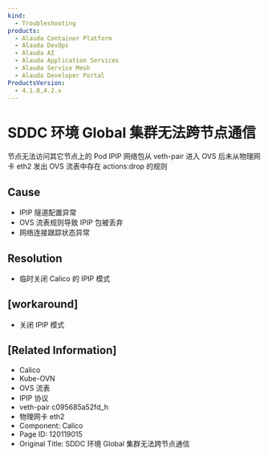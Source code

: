 ```yaml
---
kind:
  - Troubleshooting
products:
  - Alauda Container Platform
  - Alauda DevOps
  - Alauda AI
  - Alauda Application Services
  - Alauda Service Mesh
  - Alauda Developer Portal
ProductsVersion:
  - 4.1.0,4.2.x
---
```

<!-- A type of document that involves encountering a fault, diagnosing it, performing root cause analysis, and providing solutions. -->

# SDDC 环境 Global 集群无法跨节点通信

节点无法访问其它节点上的 Pod IPIP 网络包从 veth-pair 进入 OVS 后未从物理网卡 eth2 发出 OVS 流表中存在 actions:drop 的规则

## Cause
- IPIP 隧道配置异常
- OVS 流表规则导致 IPIP 包被丢弃
- 网络连接跟踪状态异常

## Resolution
- 临时关闭 Calico 的 IPIP 模式

## [workaround]
- 关闭 IPIP 模式

## [Related Information]
- Calico
- Kube-OVN
- OVS 流表
- IPIP 协议
- veth-pair c095685a52fd_h
- 物理网卡 eth2
- Component: Calico
- Page ID: 120119015
- Original Title: SDDC 环境 Global 集群无法跨节点通信
